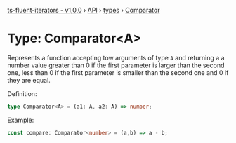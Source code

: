 [ts-fluent-iterators - v1,0,0](../../README.md) › [API](../index.md) › [types](../index.md#Types) › [Comparator](comparator.md)

# Type: Comparator<**A**>

Represents a function accepting tow arguments of type `A` and returning a
a number value greater than 0 if the first parameter is larger than
the second one, less than 0 if the first parameter is smaller than the
second one and 0 if they are equal.
  
Definition:
```typescript
type Comparator<A> = (a1: A, a2: A) => number;
```

Example:
```typescript
const compare: Comparator<number> = (a,b) => a - b;
```

